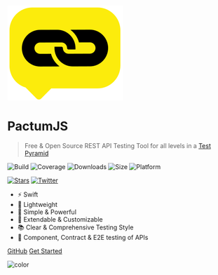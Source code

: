 ![logo](_media/logo-icon-small.svg)

# **PactumJS**

> Free & Open Source REST API Testing Tool for all levels in a [Test Pyramid](https://martinfowler.com/articles/practical-test-pyramid.html)

![Build](https://github.com/pactumjs/pactum/workflows/Build/badge.svg?branch=master)
![Coverage](https://img.shields.io/codeclimate/coverage/ASaiAnudeep/pactum)
![Downloads](https://img.shields.io/npm/dt/pactum)
![Size](https://img.shields.io/bundlephobia/minzip/pactum)
![Platform](https://img.shields.io/node/v/pactum)

[![Stars](https://img.shields.io/github/stars/pactumjs/pactum?style=social)](https://github.com/pactumjs/pactum/stargazers)
[![Twitter](https://img.shields.io/twitter/follow/pactumjs?label=Follow&style=social)](https://twitter.com/pactumjs)

- ⚡ Swift
- 🎈 Lightweight
- 🚀 Simple & Powerful
- 🔧 Extendable & Customizable
- 📚 Clear & Comprehensive Testing Style
- 🔗 Component, Contract & E2E testing of APIs

[GitHub](https://github.com/pactumjs/pactum)
<a href="welcome">Get Started</a>

![color](#f0f0f0)